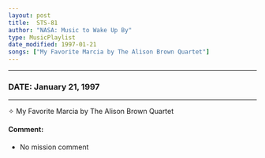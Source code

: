 ```yaml
---
layout: post
title:  STS-81
author: "NASA: Music to Wake Up By"
type: MusicPlaylist
date_modified: 1997-01-21
songs: ["My Favorite Marcia by The Alison Brown Quartet"]
---
```


----
### DATE: January 21, 1997
----
✧ My Favorite Marcia by The Alison Brown Quartet

#### Comment:
* No mission comment



<br/>
<center>
	<a target="_blank"
	   href="https://twitter.com/intent/tweet?hashtags=Space,NASA,Playlist,NASAWakeupCalls,SpaceProgram&text={{ page.author}}, '{{ page.songs.first }}' {{ page.title }}, {{ page.date | date: '%B %d, %Y' }}. {{ site.url }}{{ page.url }} @nasawakeupcalls">
	   <i class="fab fa-twitter" alt="Tweet this page" style="font-size: 1.3em;"></i>
	</a>
	&nbsp; 	<i class="fas fa-user-astronaut" style="font-size: 1.5em;"></i> &nbsp;
    <a type="amzn" search="'My Favorite Marcia by The Alison Brown Quartet'" category="popular music">
        <i class="fab fa-amazon" style="font-size: 1.3em;"></i>
    </a>
</center>
